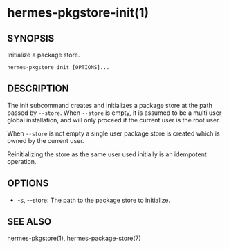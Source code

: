 hermes-pkgstore-init(1)
=======================

## SYNOPSIS

Initialize a package store.

`hermes-pkgstore init [OPTIONS]...`

## DESCRIPTION

The init subcommand creates and initializes a package store at the path passed by `--store`.
When `--store` is empty, it is assumed to be a multi user global installation, and will
only proceed if the current user is the root user.

When `--store` is not empty a single user package store is created which is owned by the 
current user.

Reinitializing the store as the same user used initially is an idempotent operation.

## OPTIONS

* -s, --store:
  The path to the package store to initialize.

## SEE ALSO

hermes-pkgstore(1), hermes-package-store(7)
